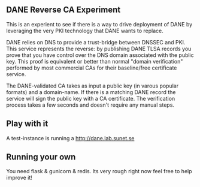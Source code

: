 DANE Reverse CA Experiment
--------------------------

This is an experient to see if there is a way to drive deployment of DANE by leveraging the very PKI technology that DANE wants to replace.

DANE relies on DNS to provide a trust-bridge between DNSSEC and PKI. This service represents the reverse: by publishing DANE TLSA records you prove that you have control over the DNS domain associated with the public key. This proof is equivalent or better than normal "domain verification" performed by most commercial CAs for their baseline/free certificate service.

The DANE-validated CA takes as input a public key (in varous popular formats) and a domain-name. If there is a matching DANE record the service will sign the public key with a CA certificate. The verification process takes a few seconds and doesn't require any manual steps.

Play with it
-----------

A test-instance is running a http://dane.lab.sunet.se

Running your own
----------

You need flask & gunicorn & redis. Its very rough right now feel free to help improve it!


